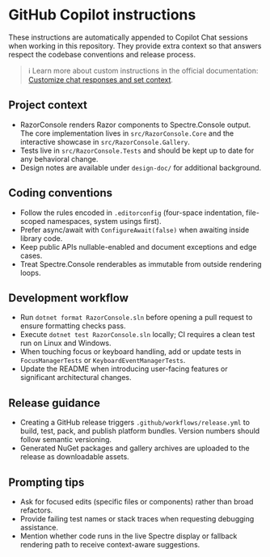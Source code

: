 # GitHub Copilot instructions

These instructions are automatically appended to Copilot Chat sessions when working in this repository. They provide extra context so that answers respect the codebase conventions and release process.

> ℹ️ Learn more about custom instructions in the official documentation: [Customize chat responses and set context](https://learn.microsoft.com/en-us/visualstudio/ide/copilot-chat-context?view=vs-2022#enable-custom-instructions).

## Project context

- RazorConsole renders Razor components to Spectre.Console output. The core implementation lives in `src/RazorConsole.Core` and the interactive showcase in `src/RazorConsole.Gallery`.
- Tests live in `src/RazorConsole.Tests` and should be kept up to date for any behavioral change.
- Design notes are available under `design-doc/` for additional background.

## Coding conventions

- Follow the rules encoded in `.editorconfig` (four-space indentation, file-scoped namespaces, system usings first).
- Prefer async/await with `ConfigureAwait(false)` when awaiting inside library code.
- Keep public APIs nullable-enabled and document exceptions and edge cases.
- Treat Spectre.Console renderables as immutable from outside rendering loops.

## Development workflow

- Run `dotnet format RazorConsole.sln` before opening a pull request to ensure formatting checks pass.
- Execute `dotnet test RazorConsole.sln` locally; CI requires a clean test run on Linux and Windows.
- When touching focus or keyboard handling, add or update tests in `FocusManagerTests` or `KeyboardEventManagerTests`.
- Update the README when introducing user-facing features or significant architectural changes.

## Release guidance

- Creating a GitHub release triggers `.github/workflows/release.yml` to build, test, pack, and publish platform bundles. Version numbers should follow semantic versioning.
- Generated NuGet packages and gallery archives are uploaded to the release as downloadable assets.

## Prompting tips

- Ask for focused edits (specific files or components) rather than broad refactors.
- Provide failing test names or stack traces when requesting debugging assistance.
- Mention whether code runs in the live Spectre display or fallback rendering path to receive context-aware suggestions.
